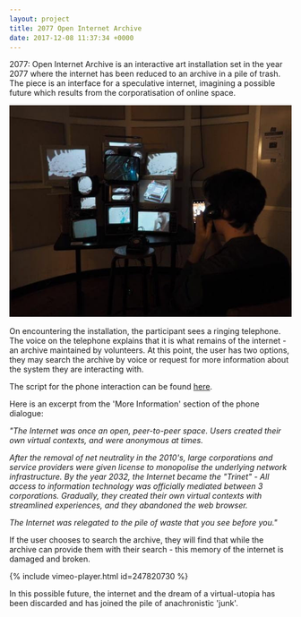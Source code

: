 ```yaml
---
layout: project
title: 2077 Open Internet Archive
date: 2017-12-08 11:37:34 +0000
---
```


2077: Open Internet Archive is an interactive art installation set in the year 2077 where the internet has been reduced to an archive in a pile of trash. The piece is an interface for a speculative internet, imagining a possible future which results from the corporatisation of online space.

![](/assets/2077/1.jpg)

On encountering the installation, the participant sees a ringing telephone. The voice on the telephone explains that it is what remains of the internet - an archive maintained by volunteers. At this point, the user has two options, they may search the archive by voice or request for more information about the system they are interacting with.

The script for the phone interaction can be found <a href="http://samhains.com/2077_telephone_script.html" target="_blank">here</a>.

Here is an excerpt from the 'More Information' section of the phone dialogue:

<i>"The Internet was once an open, peer-to-peer space. Users created their own virtual contexts, and were anonymous at times.</i>

<i>After the removal of net neutrality in the 2010's, large corporations and service providers were given license to monopolise the underlying network infrastructure. By the year 2032, the Internet became the "Trinet" - All access to information technology was officially mediated between 3 corporations. Gradually, they created their own virtual contexts with streamlined experiences, and they abandoned the web browser.</i>

<i>The Internet was relegated to the pile of waste that you see before you."</i>

If the user chooses to search the archive, they will find that while the archive can provide them with their search - this memory of the internet is damaged and broken.

{% include vimeo-player.html id=247820730 %}

In this possible future, the internet and the dream of a virtual-utopia has been discarded and has joined the pile of anachronistic 'junk'.
